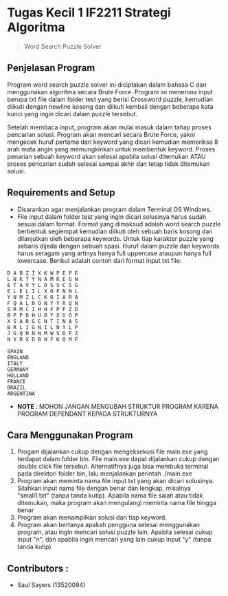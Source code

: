 # Tugas Kecil 1 IF2211 Strategi Algoritma
> Word Search Puzzle Solver

## Penjelasan Program
Program word search puzzle solver ini diciptakan dalam bahasa C dan menggunakan algoritma secara Brute Force. Program ini menerima input berupa txt file dalam folder test yang berisi Crossword puzzle, kemudian diikuti dengan newline kosong dan diikuti kembali dengan beberapa kata kunci yang ingin dicari dalam puzzle tersebut.

Setelah membaca input, program akan mulai masuk dalam tahap proses pencarian solusi. Program akan mencari secara Brute Force, yakni mengecek huruf pertama dari keyword yang dicari kemudian memeriksa 8 arah mata angin yang memungkinkan untuk membentuk keyword. Proses penarian sebuah keyword akan selesai apabila solusi ditemukan ATAU proses pencarian sudah selesai sampai akhir dan tetap tidak ditemukan solusi.

## Requirements and Setup
* Disarankan agar menjalankan program dalam Terminal OS Windows.
* File input dalam folder test yang ingin dicari solusinya harus sudah sesuai dalam format. Format yang dimaksud adalah word search puzzle berbentuk segiempat kemudian diikuti oleh sebuah baris kosong dan dilanjutkan oleh beberapa keywords. Untuk tiap karakter puzzle yang sebaris dijeda dengan sebuah spasi. Huruf dalam puzzle dan keywords harus seragam yang artinya hanya full uppercase ataupun hanya full lowercase. Berikut adalah contoh dari format input txt file: 
```
D A B Z I X K W P E P E
L N K T Y N A M R E G N
E T A V Y L D S S C S G
E L E L I L X O F N N L
Y N M Z L C K O I A R A
F Q A L N O N Y Y R Q N
S R M C I H H F P F Z D
B P P D H U O Y X U O P
X S A R G E N T I N A S
B R L I G N I L N Y L P
J G Q N N N M W S D F Z
N V R X D B H F K Q M F

SPAIN
ENGLAND
ITALY
GERMANY
HOLLAND
FRANCE
BRAZIL
ARGENTINA
```
* **NOTE** : MOHON JANGAN MENGUBAH STRUKTUR PROGRAM KARENA PROGRAM DEPENDANT KEPADA STRUKTURNYA

## Cara Menggunakan Program
1. Progam dijalankan cukup dengan mengeksekusi file main.exe yang terdapat dalam folder bin. File main.exe dapat dijalankan cukup dengan double click file tersebut. Alternatifnya juga bisa membuka terminal pada direktori folder bin, lalu menjalankan perintah ./main.exe
2. Program akan meminta nama file input txt yang akan dicari solusinya. Silahkan input nama file dengan benar dan lengkap, misalnya "small1.txt" (tanpa tanda kutip). Apabila nama file salah atau tidak ditemukan, maka program akan mengulangi meminta nama file hingga benar
3. Program akan menampilkan solusi dari tiap keyword.
4. Program akan bertanya apakah pengguna selesai menggunakan program, atau ingin mencari solusi puzzle lain. Apabila selesai cukup input "n", dan apabila ingin mencari yang lain cukup input "y" (tanpa tanda kutip)

## Contributors :
- Saul Sayers (13520094)